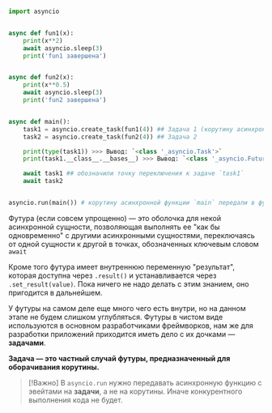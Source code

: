 
```python

import asyncio


async def fun1(x):
    print(x**2)
    await asyncio.sleep(3)
    print('fun1 завершена')


async def fun2(x):
    print(x**0.5)
    await asyncio.sleep(3)
    print('fun2 завершена')


async def main(): 
    task1 = asyncio.create_task(fun1(4)) ## Задача 1 (корутину асинхронной функции `fun1` обернули задачей `task1`)
    task2 = asyncio.create_task(fun2(4)) ## Задача 2

    print(type(task1)) >>> Вывод: `<class '_asyncio.Task'>`
    print(task1.__class__.__bases__) >>> Вывод: `<class '_asyncio.Future'>`

    await task1 ## обозначили точку переключения к задаче `task1`
    await task2


asyncio.run(main()) # корутину асинхронной функции `main` передали в функцию `asyncio.run`

```

Футура (если совсем упрощенно) — это оболочка для некой асинхронной сущности, позволяющая выполнять ее "как бы одновременно" с другими асинхронными сущностями, переключаясь от одной сущности к другой в точках, обозначенных ключевым словом `await`

Кроме того футура имеет внутреннюю переменную "результат", которая доступна через `.result()` и устанавливается через `.set_result(value)`. Пока ничего не надо делать с этим знанием, оно пригодится в дальнейшем.

У футуры на самом деле еще много чего есть внутри, но на данном этапе не будем слишком углубляться. Футуры в чистом виде используются в основном разработчиками фреймворков, нам же для разработки приложений приходится иметь дело с их дочками — **задачами**.

**Задача — это частный случай футуры, предназначенный для оборачивания корутины.**

> [!Важно]
> В `asyncio.run` нужно передавать асинхронную функцию с эвейтами на **задачи**, а не на корутины. Иначе конкурентного выполнения кода не будет.

